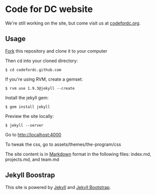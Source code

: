# Code for DC website

We're still working on the site, but come visit us at [codefordc.org](http://codefordc.org).

## Usage
[Fork](https://help.github.com/articles/fork-a-repo) this repository and clone it to your computer

Then cd into your cloned directory:

`$ cd codefordc.github.com`

If you're using RVM, create a gemset:

`$ rvm use 1.9.3@jekyll --create`

Install the jekyll gem:

`$ gem install jekyll`

Preview the site locally:

`$ jekyll --server`

Go to [http://localhost:4000](http://localhost:4000)

To tweak the css, go to assets/themes/the-program/css

The site content is in [Markdown](http://daringfireball.net/projects/markdown/dingus) format in the following files: index.md, projects.md, and team.md

## Jekyll Boostrap
This site is powered by [Jekyll](https://github.com/mojombo/jekyll) and [Jekyll Bootstrap](http://jekyllbootstrap.com).
